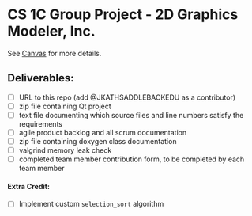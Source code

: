 # CS 1C Group Project - 2D Graphics Modeler, Inc.

See [Canvas](https://ivc.instructure.com/courses/29570/assignments/432581) for more details.

## Deliverables:
- [ ] URL to this repo (add \@JKATHSADDLEBACKEDU as a contributor)
- [ ] zip file containing Qt project
- [ ] text file documenting which source files and line numbers satisfy the requirements
- [ ] agile product backlog and all scrum documentation
- [ ] zip file containing doxygen class documentation
- [ ] valgrind memory leak check
- [ ] completed team member contribution form, to be completed by each team member
#### Extra Credit:
- [ ] Implement custom `selection_sort` algorithm
